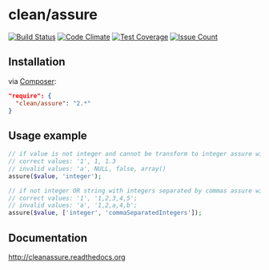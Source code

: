 # clean/assure

[![Build Status](https://travis-ci.org/clean/assure.svg?branch=master)](https://travis-ci.org/clean/assure)
[![Code Climate](https://codeclimate.com/github/clean/assure/badges/gpa.svg)](https://codeclimate.com/github/clean/assure)
[![Test Coverage](https://codeclimate.com/github/clean/assure/badges/coverage.svg)](https://codeclimate.com/github/clean/assure/coverage)
[![Issue Count](https://codeclimate.com/github/clean/assure/badges/issue_count.svg)](https://codeclimate.com/github/clean/assure)

## Installation

via [Composer](https://packagist.org/packages/clean/assure):

```json
"require": {
  "clean/assure": "2.*"
}
```


## Usage example

```php 
// if value is not integer and cannot be transform to integer assure with throw exception
// correct values: '1', 1, 1.3
// invalid values: 'a', NULL, false, array()
assure($value, 'integer');

// if not integer OR string with integers separated by commas assure will throw exception
// correct values: '1', '1,2,3,4,5';
// invalid values: 'a', '1,2,a,4,b';
assure($value, ['integer', 'commaSeparatedIntegers']); 
```

## Documentation

http://cleanassure.readthedocs.org
